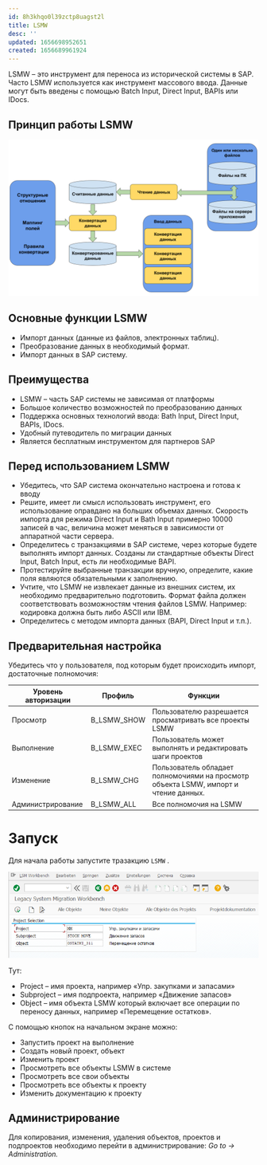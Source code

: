 ```yaml
---
id: 8h3khqo0l39zctp8uagst2l
title: LSMW
desc: ''
updated: 1656698952651
created: 1656689961924
---
```


LSMW – это инструмент для переноса из исторической системы в SAP. Часто LSMW используется как инструмент массового ввода. Данные могут быть введены с помощью Batch Input, Direct Input, BAPIs или IDocs.

## Принцип работы LSMW

![Принцип работы LSMW](assets/images/lsmw-scheme.png)

## Основные функции LSMW

* Импорт данных (данные из файлов, электронных таблиц).
* Преобразование данных в необходимый формат.
* Импорт данных в SAP систему.

## Преимущества

* LSMW – часть SAP системы не зависимая от платформы
* Большое количество возможностей по преобразованию данных
* Поддержка основных технологий ввода: Bath Input, Direct Input, BAPIs, IDocs.
* Удобный путеводитель по миграции данных
* Является бесплатным инструментом для партнеров SAP


## Перед использованием LSMW

* Убедитесь, что SAP система окончательно настроена и готова к вводу
* Решите, имеет ли смысл использовать инструмент, его использование оправдано на больших объемах данных. Скорость импорта для режима Direct Input и Bath Input примерно 10000 записей в час, величина может меняться в зависимости от аппаратной части сервера.
* Определитесь с транзакциями в SAP системе, через которые будете выполнять импорт данных.  Созданы ли стандартные объекты Direct Input, Batch Input, есть ли необходимые BAPI.
* Протестируйте выбранные транзакции вручную, определите, какие поля являются обязательными к заполнению.
* Учтите, что LSMW не извлекает данные из внешних систем, их необходимо предварительно подготовить. Формат файла должен соответствовать возможностям чтения файлов LSMW. Например: кодировка должна быть либо ASCII или IBM.
* Определитесь с методом импорта данных (BAPI, Direct Input и т.п.).

## Предварительная настройка

Убедитесь что у пользователя, под которым будет происходить импорт, достаточные полномочия:

Уровень авторизации | Профиль | Функции
--------------------|---------|--------
Просмотр | B_LSMW_SHOW | Пользователю разрешается просматривать все проекты LSMW
Выполнение | B_LSMW_EXEC | Пользователь может выполнять и редактировать шаги проектов
Изменение | B_LSMW_CHG | Пользователь обладает полномочиями на просмотр объекта LSMW, импорт и чтение данных.
Администрирование | B_LSMW_ALL | Все полномочия на LSMW

# Запуск

Для начала работы запустите тразакцию ```LSMW``` .

![Селекционный экран LSMW](assets/images/2022-07-01-22-22-20.png)

Тут:

* Project – имя проекта, например «Упр. закупками и запасами»
* Subproject – имя подпроекта, например «Движение запасов»
* Object – имя объекта LSMW который включает все операции по переносу данных, например «Перемещение остатков».

С помощью кнопок на начальном экране можно:

* Запустить проект на выполнение
* Создать новый проект, объект
* Изменить проект
* Просмотреть все объекты LSMW в системе
* Просмотреть все свои объекты
* Просмотреть все объекты к проекту
* Изменить документацию к проекту

## Администрирование

Для копирования, изменения, удаления объектов, проектов и подпроектов необходимо перейти в администрирование: _Go to -> Administration._
